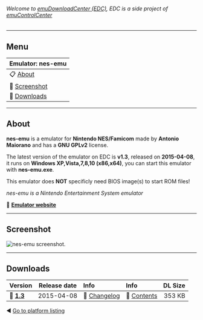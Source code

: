 ###### Welcome to [emuDownloadCenter (EDC)](https://github.com/PhoenixInteractiveNL/emuDownloadCenter/wiki/), EDC is a side project of [emuControlCenter](https://github.com/PhoenixInteractiveNL/emuControlCenter/wiki/)
***
## Menu
| **Emulator: nes-emu** |
|:---------|
| :clipboard: [About](#about) |
| :sunrise: [Screenshot](#screenshot) |
| :floppy_disk: [Downloads](#downloads) |
***
## About
**nes-emu** is a emulator for **Nintendo NES/Famicom** made by **Antonio Maiorano** and has a **GNU GPLv2** license.

The latest version of the emulator on EDC is **v1.3**, released on **2015-04-08**, it runs on **Windows XP,Vista,7,8,10 (x86,x64)**, you can start this emulator with **nes-emu.exe**.

This emulator does **NOT** specificly need BIOS image(s) to start ROM files!

_nes-emu is a Nintendo Entertainment System emulator_

:link: [**Emulator website**](http://github.com/amaiorano/nes-emu/)
***
## Screenshot
![](https://raw.githubusercontent.com/PhoenixInteractiveNL/emuDownloadCenter/master/hooks/nesemu/screen.jpg "nes-emu screenshot.")
***
## Downloads
| Version  | Release date  | Info       | Info       | DL Size    |
|:---------|:-------------:|:-----------|:-----------|-----------:|
| :floppy_disk: [**1.3**](https://github.com/PhoenixInteractiveNL/edc-repo0004/raw/master/nesemu/1.3.7z) | 2015-04-08 | :page_facing_up: [Changelog](https://github.com/PhoenixInteractiveNL/edc-repo0004/blob/master/nesemu/1.3_changelog.txt) | :mag_right: [Contents](https://github.com/PhoenixInteractiveNL/edc-repo0004/blob/master/nesemu/1.3_contents.txt) | 353 KB |

:arrow_backward: [Go to platform listing](https://github.com/PhoenixInteractiveNL/emuDownloadCenter/wiki/EDC-Platform-List)
